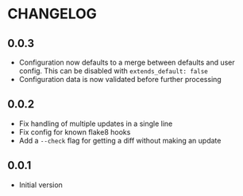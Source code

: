 # CHANGELOG

## 0.0.3

- Configuration now defaults to a merge between defaults and user config. This
  can be disabled with `extends_default: false`
- Configuration data is now validated before further processing

## 0.0.2

- Fix handling of multiple updates in a single line
- Fix config for known flake8 hooks
- Add a `--check` flag for getting a diff without making an update

## 0.0.1

- Initial version
